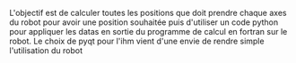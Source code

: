 L'objectif est de calculer toutes les positions que doit prendre  chaque axes du robot pour avoir une position souhaitée puis d'utiliser 
un code python pour appliquer les datas en sortie du programme de calcul en fortran sur le robot.
Le choix de pyqt pour l'ihm vient d'une envie de rendre simple l'utilisation du robot
